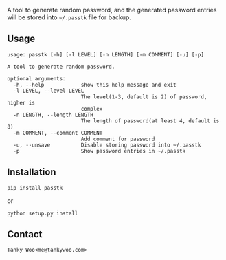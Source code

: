 A tool to generate random password, and the generated password entries will be stored into `~/.passtk` file for backup.

## Usage ##

    usage: passtk [-h] [-l LEVEL] [-n LENGTH] [-m COMMENT] [-u] [-p]

    A tool to generate random password.

    optional arguments:
      -h, --help            show this help message and exit
      -l LEVEL, --level LEVEL
                            The level(1-3, default is 2) of password, higher is
                            complex
      -n LENGTH, --length LENGTH
                            The length of password(at least 4, default is 8)
      -m COMMENT, --comment COMMENT
                            Add comment for password
      -u, --unsave          Disable storing password into ~/.passtk
      -p                    Show password entries in ~/.passtk



## Installation ##

    pip install passtk

or

    python setup.py install

## Contact ##

    Tanky Woo<me@tankywoo.com>

